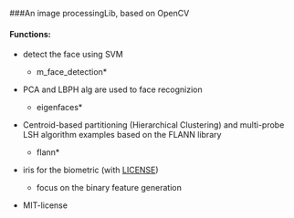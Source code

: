 ###An image processingLib, based on OpenCV

#### Functions:
     
* detect the  face using SVM
     - m_face_detection*
     
* PCA and LBPH alg are used to face recognizion
     - eigenfaces*


* Centroid-based partitioning (Hierarchical Clustering) and multi-probe LSH algorithm examples based on the FLANN library
     - flann*

* iris for the biometric (with [LICENSE](https://github.com/muyun/dev.imageprocessing/blob/master/iris/LICENSE.md))
     - focus on the binary feature generation

* MIT-license

